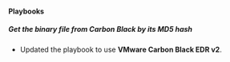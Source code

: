 
#### Playbooks

##### Get the binary file from Carbon Black by its MD5 hash

- Updated the playbook to use **VMware Carbon Black EDR v2**.
